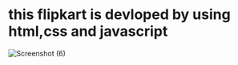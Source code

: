 <h1>this flipkart is devloped by using html,css and javascript</h1>
<h2this is fully responsive site </h2>


![Screenshot (6)](https://user-images.githubusercontent.com/125183729/219879653-29884e86-80c6-4d11-9b02-f27b27a610c0.png)
